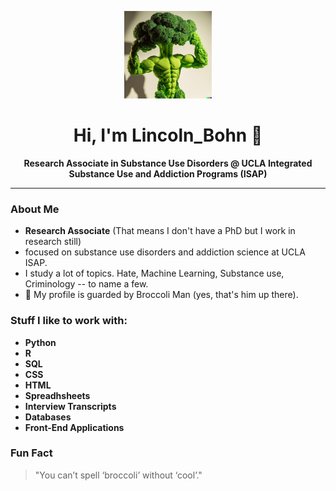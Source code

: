 <!-- Broccoli Man will watch over your profile! -->
<p align="center">
  <img src="https://github.com/lbohn12/Lincoln_Bohn/blob/main/90837175.jpg" width="140" alt="Broccoli Man - Lincoln_Bohn's Profile Pic"/>
</p>

<h1 align="center">Hi, I'm Lincoln_Bohn 👋</h1>

<p align="center">
  <b>Research Associate in Substance Use Disorders @ UCLA Integrated Substance Use and Addiction Programs (ISAP)</b>
</p>

---

### About Me

- **Research Associate** (That means I don't have a PhD but I work in research still)
- focused on substance use disorders and addiction science at UCLA ISAP.
- I study a lot of topics. Hate, Machine Learning, Substance use, Criminology -- to name a few.
- 🥦 My profile is guarded by Broccoli Man (yes, that's him up there).

### Stuff I like to work with:

- **Python** 
- **R**
- **SQL**
- **CSS**
- **HTML**
- **Spreadhsheets**
- **Interview Transcripts**
- **Databases**
- **Front-End Applications**

### Fun Fact

> "You can’t spell ‘broccoli’ without ‘cool’."
